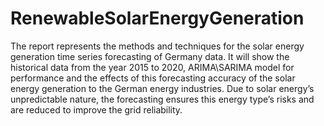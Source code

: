 # RenewableSolarEnergyGeneration
The report represents the methods and techniques for the solar energy generation time series forecasting of Germany data. It will show the historical data from the year 2015 to 2020, ARIMA\SARIMA model  for performance and the effects of this forecasting accuracy of the solar energy generation to the German energy industries. Due to solar energy’s unpredictable nature, the forecasting ensures this energy type’s risks and are reduced to improve the grid reliability.
